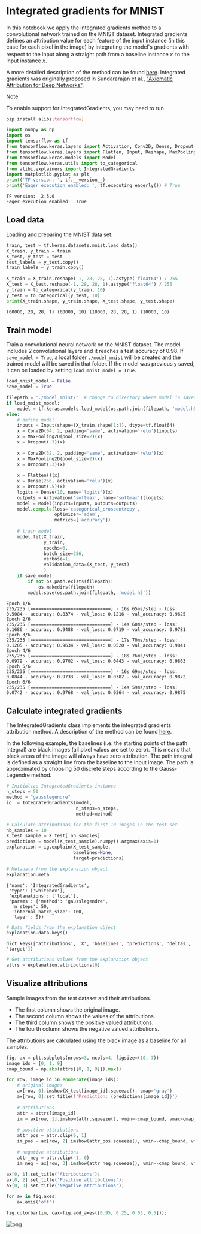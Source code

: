 # Integrated gradients for MNIST

In this notebook we apply the integrated gradients method to a convolutional network trained on the MNIST dataset. 
Integrated gradients defines an attribution value for each feature of the input instance (in this case for each pixel in the image) by integrating the model's gradients with respect to the input along a straight path from a baseline instance $x^\prime$ to the input instance $x.$

A more detailed description of the method can be found [here](https://docs.seldon.io/projects/alibi/en/stable/methods/IntegratedGradients.html). Integrated gradients was originally proposed in Sundararajan et al., ["Axiomatic Attribution for Deep Networks"](https://arxiv.org/abs/1703.01365).

<div class="alert alert-info">
Note
    
To enable support for IntegratedGradients, you may need to run
    
```bash
pip install alibi[tensorflow]
```

</div>


```python
import numpy as np
import os
import tensorflow as tf
from tensorflow.keras.layers import Activation, Conv2D, Dense, Dropout
from tensorflow.keras.layers import Flatten, Input, Reshape, MaxPooling2D
from tensorflow.keras.models import Model
from tensorflow.keras.utils import to_categorical
from alibi.explainers import IntegratedGradients
import matplotlib.pyplot as plt
print('TF version: ', tf.__version__)
print('Eager execution enabled: ', tf.executing_eagerly()) # True
```

    TF version:  2.5.0
    Eager execution enabled:  True


## Load data

Loading and preparing the MNIST data set.


```python
train, test = tf.keras.datasets.mnist.load_data()
X_train, y_train = train
X_test, y_test = test
test_labels = y_test.copy()
train_labels = y_train.copy()
                         
X_train = X_train.reshape(-1, 28, 28, 1).astype('float64') / 255
X_test = X_test.reshape(-1, 28, 28, 1).astype('float64') / 255
y_train = to_categorical(y_train, 10)
y_test = to_categorical(y_test, 10)
print(X_train.shape, y_train.shape, X_test.shape, y_test.shape)
```

    (60000, 28, 28, 1) (60000, 10) (10000, 28, 28, 1) (10000, 10)


## Train model

Train a convolutional neural network on the MNIST dataset. The model includes 2 convolutional layers and it reaches a test accuracy of 0.98. If `save_model = True`, a local folder `./model_mnist` will be created and the trained model will be saved in that folder. If the model was previously saved, it can be loaded by setting `load_mnist_model = True`.


```python
load_mnist_model = False
save_model = True
```


```python
filepath = './model_mnist/'  # change to directory where model is saved
if load_mnist_model:
    model = tf.keras.models.load_model(os.path.join(filepath, 'model.h5'))
else:
    # define model
    inputs = Input(shape=(X_train.shape[1:]), dtype=tf.float64)
    x = Conv2D(64, 2, padding='same', activation='relu')(inputs)
    x = MaxPooling2D(pool_size=2)(x)
    x = Dropout(.3)(x)
    
    x = Conv2D(32, 2, padding='same', activation='relu')(x)
    x = MaxPooling2D(pool_size=2)(x)
    x = Dropout(.3)(x)
    
    x = Flatten()(x)
    x = Dense(256, activation='relu')(x)
    x = Dropout(.5)(x)
    logits = Dense(10, name='logits')(x)
    outputs = Activation('softmax', name='softmax')(logits)
    model = Model(inputs=inputs, outputs=outputs)
    model.compile(loss='categorical_crossentropy',
                  optimizer='adam',
                  metrics=['accuracy'])
    
    # train model
    model.fit(X_train,
              y_train,
              epochs=6,
              batch_size=256,
              verbose=1,
              validation_data=(X_test, y_test)
              )
    if save_model:
        if not os.path.exists(filepath):
            os.makedirs(filepath)
        model.save(os.path.join(filepath, 'model.h5'))
```

    Epoch 1/6
    235/235 [==============================] - 16s 65ms/step - loss: 0.5084 - accuracy: 0.8374 - val_loss: 0.1216 - val_accuracy: 0.9625
    Epoch 2/6
    235/235 [==============================] - 14s 60ms/step - loss: 0.1686 - accuracy: 0.9488 - val_loss: 0.0719 - val_accuracy: 0.9781
    Epoch 3/6
    235/235 [==============================] - 17s 70ms/step - loss: 0.1205 - accuracy: 0.9634 - val_loss: 0.0520 - val_accuracy: 0.9841
    Epoch 4/6
    235/235 [==============================] - 18s 76ms/step - loss: 0.0979 - accuracy: 0.9702 - val_loss: 0.0443 - val_accuracy: 0.9863
    Epoch 5/6
    235/235 [==============================] - 16s 69ms/step - loss: 0.0844 - accuracy: 0.9733 - val_loss: 0.0382 - val_accuracy: 0.9872
    Epoch 6/6
    235/235 [==============================] - 14s 59ms/step - loss: 0.0742 - accuracy: 0.9768 - val_loss: 0.0364 - val_accuracy: 0.9875


## Calculate integrated gradients

The IntegratedGradients class implements the integrated gradients attribution method. A description of the method can be found [here](https://docs.seldon.io/projects/alibi/en/stable/methods/IntegratedGradients.html).

In the following example, the baselines (i.e. the starting points of the path integral) are black images (all pixel values are set to zero). This means that black areas of the image will always have zero attribution.
The path integral is defined as a straight line from the baseline to the input image. The path is approximated by choosing 50 discrete steps according to the Gauss-Legendre method.


```python
# Initialize IntegratedGradients instance
n_steps = 50
method = "gausslegendre"
ig  = IntegratedGradients(model,
                          n_steps=n_steps, 
                          method=method)
```


```python
# Calculate attributions for the first 10 images in the test set
nb_samples = 10
X_test_sample = X_test[:nb_samples]
predictions = model(X_test_sample).numpy().argmax(axis=1)
explanation = ig.explain(X_test_sample, 
                         baselines=None, 
                         target=predictions)
```


```python
# Metadata from the explanation object
explanation.meta
```




    {'name': 'IntegratedGradients',
     'type': ['whitebox'],
     'explanations': ['local'],
     'params': {'method': 'gausslegendre',
      'n_steps': 50,
      'internal_batch_size': 100,
      'layer': 0}}




```python
# Data fields from the explanation object
explanation.data.keys()
```




    dict_keys(['attributions', 'X', 'baselines', 'predictions', 'deltas', 'target'])




```python
# Get attributions values from the explanation object
attrs = explanation.attributions[0]
```

## Visualize attributions

Sample images from the test dataset and their attributions.

* The first column shows the original image. 
* The second column shows the values of the attributions.
* The third column shows the positive valued attributions.
* The fourth column shows the negative valued attributions.

The attributions are calculated using the black image as a baseline for all samples.


```python
fig, ax = plt.subplots(nrows=3, ncols=4, figsize=(10, 7))
image_ids = [0, 1, 9]
cmap_bound = np.abs(attrs[[0, 1, 9]]).max()

for row, image_id in enumerate(image_ids):
    # original images
    ax[row, 0].imshow(X_test[image_id].squeeze(), cmap='gray')
    ax[row, 0].set_title(f'Prediction: {predictions[image_id]}')
    
    # attributions
    attr = attrs[image_id]
    im = ax[row, 1].imshow(attr.squeeze(), vmin=-cmap_bound, vmax=cmap_bound, cmap='PiYG')
    
    # positive attributions
    attr_pos = attr.clip(0, 1)
    im_pos = ax[row, 2].imshow(attr_pos.squeeze(), vmin=-cmap_bound, vmax=cmap_bound, cmap='PiYG')
    
    # negative attributions
    attr_neg = attr.clip(-1, 0)
    im_neg = ax[row, 3].imshow(attr_neg.squeeze(), vmin=-cmap_bound, vmax=cmap_bound, cmap='PiYG')
    
ax[0, 1].set_title('Attributions');
ax[0, 2].set_title('Positive attributions');
ax[0, 3].set_title('Negative attributions');

for ax in fig.axes:
    ax.axis('off')

fig.colorbar(im, cax=fig.add_axes([0.95, 0.25, 0.03, 0.5]));
```


    
![png](integrated_gradients_mnist_files/integrated_gradients_mnist_20_0.png)
    

